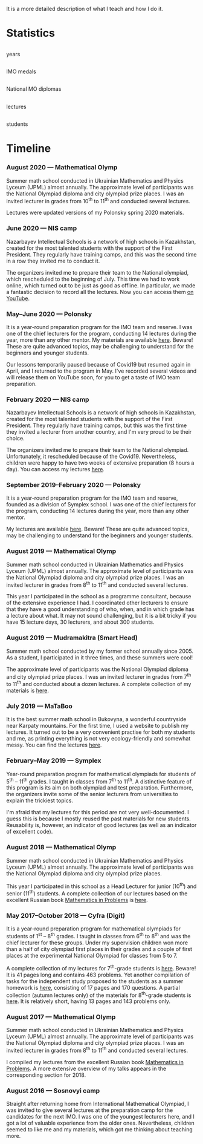 <script>
    document.title = "The math I teach";
</script>

<p class="mt-3">
    It is a more detailed description of what I teach and how I do it.
</p>

<h1>
    Statistics
</h1>

<div class="row text-center counter-container">
    <div class="col">
        <div class="counter">
            <i class="fa fa-clock fa-2x"></i>
            <h2 class="timer count-title count-number" data-to="4" data-speed="1500"></h2>
            <p class="count-text">years</p>
        </div>
    </div>
    <div class="col">
        <div class="counter">
            <i class="fa fa-medal fa-2x"></i>
            <h2 class="timer count-title count-number" data-to="7" data-speed="1500"></h2>
            <p class="count-text">IMO&nbsp;medals</p>
        </div>
    </div>
    <div class="col">
        <div class="counter">
            <i class="fa fa-award fa-2x"></i>
            <h2 class="timer count-title count-number" data-to="40" data-speed="1500"></h2>
            <p class="count-text ">National&nbsp;MO diplomas</p>
        </div>
    </div>
    <div class="col">
        <div class="counter">
            <i class="fa fa-chalkboard fa-2x"></i>
            <h2 class="timer count-title count-number" data-to="200" data-speed="1500"></h2>
            <p class="count-text">lectures</p>
        </div>
    </div>
    <div class="col">
        <div class="counter">
            <i class="fa fa-user-graduate fa-2x"></i>
            <h2 class="timer count-title count-number" data-to="500" data-speed="1500"></h2>
            <p class="count-text">students</p>
        </div>
    </div>
</div>

<h1>
    Timeline
</h1>

<div class="timeline">
    <div class="tlcontainer tlleft">
        <div class="tlcontent">
            <h3>
                August 2020 &mdash; Mathematical Olymp
            </h3>
            <p>
                Summer math school conducted in Ukrainian Mathematics and Physics Lyceum (UPML) almost annually.  The approximate level of participants was the National Olympiad diploma and city olympiad prize places.  I was an invited lecturer in grades from 10<sup>th</sup> to 11<sup>th</sup> and conducted several lectures.
            </p>
            <p>
                Lectures were updated versions of my Polonsky spring 2020 materials.
            </p>
        </div>
    </div>
    <div class="tlcontainer tlright">
        <div class="tlcontent">
            <h3>
                June 2020 &mdash; NIS camp
            </h3>
            <p>
                Nazarbayev Intellectual Schools is a network of high schools in Kazakhstan, created for the most talented students with the support of the First President.  They regularly have training camps, and this was the second time in a row they invited me to conduct it.
            </p>
            <p>
                The organizers invited me to prepare their team to the National olympiad, which rescheduled to the beginning of July.  This time we had to work online, which turned out to be just as good as offline.  In particular, we made a fantastic decision to record all the lectures.  Now you can access them <a href="https://www.youtube.com/playlist?list=PL5XMnwBFMSgfhYAR069_s8iKkQYO59BzX">on YouTube</a>.
            </p>
        </div>
    </div>
    <div class="tlcontainer tlleft">
        <div class="tlcontent">
            <h3>
                May&ndash;June 2020 &mdash; Polonsky
            </h3>
            <p>
                It is a year-round preparation program for the IMO team and reserve.  I was one of the chief lecturers for the program, conducting 14 lectures during the year, more than any other mentor.  My materials are available <a href="https://sky-nik.github.io/teaching/sources/polonskyi/">here</a>.  Beware!  These are quite advanced topics, may be challenging to understand for the beginners and younger students.
            </p>
            <p>
                Our lessons temporarily paused because of Covid19 but resumed again in April, and I returned to the program in May.  I've recorded several videos and will release them on YouTube soon, for you to get a taste of IMO team preparation. 
            </p>
        </div>
    </div>
    <div class="tlcontainer tlright">
        <div class="tlcontent">
            <h3>
                February 2020 &mdash; NIS camp
            </h3>
        <p>
            Nazarbayev Intellectual Schools is a network of high schools in Kazakhstan, created for the most talented students with the support of the First President.   They regularly have training camps, but this was the first time they invited a lecturer from another country, and I'm very proud to be their choice.  
        </p>
        <p>
            The organizers invited me to prepare their team to the National olympiad.  Unfortunately, it rescheduled because of the Covid19.  Nevertheless, children were happy to have two weeks of extensive preparation (8 hours a day).  You can access my lectures <a href="https://sky-nik.github.io/teaching/sources/Kazakhstan/">here</a>.
        </p>
        </div>
    </div>
    <div class="tlcontainer tlleft">
        <div class="tlcontent">
            <h3>
                September 2019&ndash;February 2020 &mdash; Polonsky
            </h3>
            <p>
                It is a year-round preparation program for the IMO team and reserve, founded as a division of Symplex school.  I was one of the chief lecturers for the program, conducting 14 lectures during the year, more than any other mentor.
            </p>
            <p>
                My lectures are available <a href="https://sky-nik.github.io/teaching/sources/polonskyi/">here</a>.  Beware!  These are quite advanced topics, may be challenging to understand for the beginners and younger students.
            </p>
        </div>
    </div>
    <div class="tlcontainer tlright">
        <div class="tlcontent">
            <h3>
                August 2019 &mdash; Mathematical Olymp
            </h3>
            <p>
                Summer math school conducted in Ukrainian Mathematics and Physics Lyceum (UPML) almost annually.  The approximate level of participants was the National Olympiad diploma and city olympiad prize places.  I was an invited lecturer in grades from 8<sup>th</sup> to 11<sup>th</sup> and conducted several lectures.
            </p>
            <p>
                This year I participated in the school as a programme consultant, because of the extensive experience I had.  I coordinated other lecturers to ensure that they have a good understanding of who, when, and in which grade has a lecture about what.  It may not sound challenging, but it is a bit tricky if you have 15 lecture days, 30 lecturers, and about 300 students.
            </p>
        </div>
    </div>
    <div class="tlcontainer tlleft">
        <div class="tlcontent">
            <h3>
                August 2019 &mdash; Mudramakitra (Smart Head)
            </h3>
            <p>
                Summer math school conducted by my former school annually since 2005.  As a student, I participated in it three times, and these summers were cool!
            </p>
            <p>
                The approximate level of participants was the National Olympiad diploma and city olympiad prize places.  I was an invited lecturer in grades from 7<sup>th</sup> to 11<sup>th</sup> and conducted about a dozen lectures.  A complete collection of my materials is <a href="./assets/mudramakitra.pdf">here</a>.
            </p>
        </div>
    </div>
    <div class="tlcontainer tlright">
        <div class="tlcontent">
            <h3>
                July 2019 &mdash; MaTaBoo
            </h3>
            <p>
                It is the best summer math school in Bukovyna, a wonderful countryside near Karpaty mountains.  For the first time, I used a website to publish my lectures.  It turned out to be a very convenient practise for both my students and me, as printing everything is not very ecology-friendly and somewhat messy.  You can find the lectures <a href="https://sky-nik.github.io/teaching/sources/mataboo/">here</a>.  
            </p>
        </div>
    </div>
    <div class="tlcontainer tlleft">
        <div class="tlcontent">
            <h3>
                February&ndash;May 2019 &mdash; Symplex
            </h3>
            <p>
                Year-round preparation program for mathematical olympiads for students of 5<sup>th</sup> &ndash; 11<sup>th</sup> grades.  I taught in classes from 7<sup>th</sup> to 11<sup>th</sup>.  A distinctive feature of this program is its aim on both olympiad and test preparation.  Furthermore, the organizers invite some of the senior lecturers from universities to explain the trickiest topics.
            </p>
            <p>
                I'm afraid that my lectures for this period are not very well-documented.  I guess this is because I mostly reused the past materials for new students.  Reusability is, however, an indicator of good lectures (as well as an indicator of excellent code).
            </p>
        </div>
    </div>
    <div class="tlcontainer tlright">
        <div class="tlcontent">
            <h3>
                August 2018 &mdash; Mathematical Olymp
            </h3>
            <p>
                Summer math school conducted in Ukrainian Mathematics and Physics Lyceum (UPML) almost annually.  The approximate level of participants was the National Olympiad diploma and city olympiad prize places.
            </p>
            <p>
                This year I participated in this school as a Head Lecturer for junior (10<sup>th</sup>) and senior (11<sup>th</sup>) students.  A complete collection of our lectures based on the excellent Russian book <a href="https://www.mccme.ru/free-books/olymp/matprob.pdf">Mathematics in Problems</a> is <a href="./assets/umpl-sms.pdf">here</a>.
            </p>
        </div>
    </div>
    <div class="tlcontainer tlleft">
        <div class="tlcontent">
            <h3>
                May 2017&ndash;October 2018 &mdash; Cyfra (Digit)
            </h3>
            <p>
               It is a year-round preparation program for mathematical olympiads for students of 1<sup>st</sup> &ndash; 8<sup>th</sup> grades.  I taught in classes from 6<sup>th</sup> to 8<sup>th</sup> and was the chief lecturer for these groups.  Under my supervision children won more than a half of city olympiad first places in their grades and a couple of first places at the experimental National Olympiad for classes from 5 to 7.
            </p>
            <p>
                A complete collection of my lectures for 7<sup>th</sup>-grade students is <a href="./assets/digit-7.pdf">here</a>.  Beware!  It is 41 pages long and contains 463 problems.  Yet another compilation of tasks for the independent study proposed to the students as a summer homework is <a href="./assets/digit-summer.pdf">here</a>, consisting of 17 pages and 170 questions.  A partial collection (autumn lectures only) of the materials for 8<sup>th</sup>-grade students is <a href="./assets/digit-8.pdf">here</a>.  It is relatively short, having 13 pages and 143 problems only. 
            </p>
        </div>
    </div>
    <div class="tlcontainer tlright">
        <div class="tlcontent">
            <h3>
                August 2017 &mdash; Mathematical Olymp
            </h3>
            <p>
                Summer math school conducted in Ukrainian Mathematics and Physics Lyceum (UPML) almost annually.  The approximate level of participants was the National Olympiad diploma and city olympiad prize places.  I was an invited lecturer in grades from 8<sup>th</sup> to 11<sup>th</sup> and conducted several lectures.
            </p>
            <p>
                I compiled my lectures from the excellent Russian book <a href="https://www.mccme.ru/free-books/olymp/matprob.pdf">Mathematics in Problems</a>.  A more extensive overview of my talks appears in the corresponding section for 2018.
            </p>
        </div>
    </div>
    <div class="tlcontainer tlleft">
        <div class="tlcontent">
            <h3>
                August 2016 &mdash; Sosnovyi camp
            </h3>
            <p>
                Straight after returning home from International Mathematical Olympiad, I was invited to give several lectures at the preparation camp for the candidates for the next IMO.  I was one of the youngest lecturers here, and I got a lot of valuable experience from the older ones.  Nevertheless, children seemed to like me and my materials, which got me thinking about teaching more.
            </p>
        </div>
    </div>
</div>
